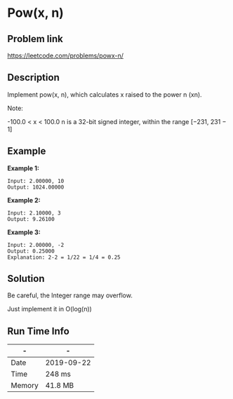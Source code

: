 # Pow(x, n)


## Problem link
https://leetcode.com/problems/powx-n/

## Description
Implement pow(x, n), which calculates x raised to the power n (xn).

Note:

-100.0 < x < 100.0
n is a 32-bit signed integer, within the range [−231, 231 − 1]
## Example

**Example 1:**

```
Input: 2.00000, 10
Output: 1024.00000
```

**Example 2:**

```
Input: 2.10000, 3
Output: 9.26100
```

**Example 3:**

```
Input: 2.00000, -2
Output: 0.25000
Explanation: 2-2 = 1/22 = 1/4 = 0.25
```


## Solution
Be careful, the Integer range may overflow.

Just implement it in O(log(n))




## Run Time Info

\- | \-
------------ | -------------
Date | 2019-09-22
Time |  248 ms
Memory | 41.8 MB	


